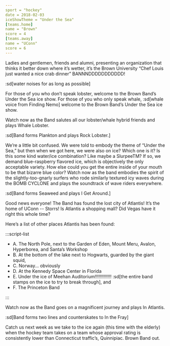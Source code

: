 ```yaml
---
sport = "hockey"
date = 2018-02-03
iceShowTheme = "Under the Sea"
[teams.home]
name = "Brown"
score = 4
[teams.away]
name = "UConn"
score = 6
---
```


Ladies and gentlemen, friends and alumni, presenting an organization that thinks it better down where it’s wetter, it’s the Brown University “Chef Louis just wanted a nice crab dinner” BANNNDDDDDDDDDDD!

:sd[water noises for as long as possible]

For those of you who don’t speak lobster, welcome to the Brown Band’s Under the Sea ice show. For those of you who only speak whale, :sd[whale voice from Finding Nemo] welcome to the Brown Band’s Under the Sea ice show.

Watch now as the Band salutes all our lobster/whale hybrid friends and plays Whale Lobster.

:sd[Band forms Plankton and plays Rock Lobster.]

We’re a little bit confused. We were told to embody the theme of “Under the Sea,” but then when we got here, we were also on ice? Which one is it? Is this some kind water/ice combination? Like maybe a SlurpeeTM? If so, we demand blue-raspberry flavored ice, which is objectively the only acceptable variety. How else could you get the entire inside of your mouth to be that bizarre blue color? Watch now as the band embodies the spirit of the slightly-too-gnarly surfers who rode similarly textured icy waves during the BOMB CYCLONE and plays the soundtrack of wave riders everywhere.

:sd[Band forms Seaweed and plays I Get Around.]

Good news everyone! The Band has found the lost city of Atlantis! It’s the home of UConn -- Storrs! Is Atlantis a shopping mall? Did Vegas have it right this whole time?

Here’s a list of other places Atlantis has been found:

:::script-list

- A. The North Pole, next to the Garden of Eden, Mount Meru, Avalon, Hyperborea, and Santa’s Workshop
- B. At the bottom of the lake next to Hogwarts, guarded by the giant squid,
- C. Norway... obviously
- D. At the Kennedy Space Center in Florida
- E. Under the ice of Meehan Auditorium!!!!!!!!!!!!! :sd[the entire band stamps on the ice to try to break through], and
- F. The Princeton Band

:::

Watch now as the Band goes on a magnificent journey and plays In Atlantis.

:sd[Band forms two lines and counterskates to In the Fray]

Catch us next week as we take to the ice again (this time with the elderly) when the hockey team takes on a team whose approval rating is consistently lower than Connecticut traffic’s, Quinnipiac. Brown Band out.
